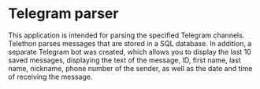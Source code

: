 # Telegram parser

This application is intended for parsing the specified Telegram channels. Telethon parses messages that are stored in a SQL database. In addition, a separate Telegram bot was created, which allows you to display the last 10 saved messages, displaying the text of the message, ID, first name, last name, nickname, phone number of the sender, as well as the date and time of receiving the message.